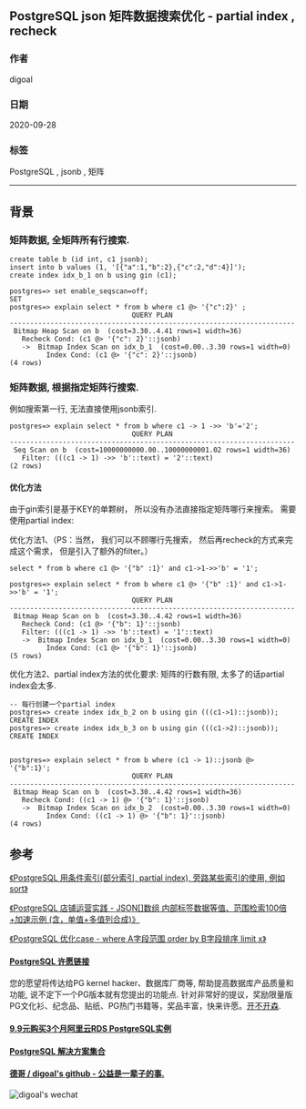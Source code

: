 ## PostgreSQL json 矩阵数据搜索优化 - partial index , recheck   
    
### 作者    
digoal    
    
### 日期    
2020-09-28    
    
### 标签    
PostgreSQL , jsonb , 矩阵      
    
----    
    
## 背景    
### 矩阵数据, 全矩阵所有行搜索.    
    
```    
create table b (id int, c1 jsonb);    
insert into b values (1, '[{"a":1,"b":2},{"c":2,"d":4}]');    
create index idx_b_1 on b using gin (c1);    
    
postgres=> set enable_seqscan=off;    
SET    
postgres=> explain select * from b where c1 @> '{"c":2}' ;    
                              QUERY PLAN                                  
----------------------------------------------------------------------    
 Bitmap Heap Scan on b  (cost=3.30..4.41 rows=1 width=36)    
   Recheck Cond: (c1 @> '{"c": 2}'::jsonb)    
   ->  Bitmap Index Scan on idx_b_1  (cost=0.00..3.30 rows=1 width=0)    
         Index Cond: (c1 @> '{"c": 2}'::jsonb)    
(4 rows)    
```    
    
### 矩阵数据, 根据指定矩阵行搜索.    
    
例如搜索第一行, 无法直接使用jsonb索引.     
    
```    
postgres=> explain select * from b where c1 -> 1 ->> 'b'='2';    
                              QUERY PLAN                                  
----------------------------------------------------------------------    
 Seq Scan on b  (cost=10000000000.00..10000000001.02 rows=1 width=36)    
   Filter: (((c1 -> 1) ->> 'b'::text) = '2'::text)    
(2 rows)    
```    
    
#### 优化方法    
由于gin索引是基于KEY的单颗树， 所以没有办法直接指定矩阵哪行来搜索。 需要使用partial index:     
  
优化方法1、（PS：当然， 我们可以不顾哪行先搜索， 然后再recheck的方式来完成这个需求， 但是引入了额外的filter。）   
   
```
select * from b where c1 @> '{"b" :1}' and c1->1->>'b' = '1'; 
  
postgres=> explain select * from b where c1 @> '{"b" :1}' and c1->1->>'b' = '1';
                              QUERY PLAN                              
----------------------------------------------------------------------
 Bitmap Heap Scan on b  (cost=3.30..4.42 rows=1 width=36)
   Recheck Cond: (c1 @> '{"b": 1}'::jsonb)
   Filter: (((c1 -> 1) ->> 'b'::text) = '1'::text)
   ->  Bitmap Index Scan on idx_b_1  (cost=0.00..3.30 rows=1 width=0)
         Index Cond: (c1 @> '{"b": 1}'::jsonb)
(5 rows)
```
    
优化方法2、partial index方法的优化要求: 矩阵的行数有限, 太多了的话partial index会太多.      
    
```    
-- 每行创建一个partial index
postgres=> create index idx_b_2 on b using gin (((c1->1)::jsonb));    
CREATE INDEX    
postgres=> create index idx_b_3 on b using gin (((c1->2)::jsonb));    
CREATE INDEX    
    
    
postgres=> explain select * from b where (c1 -> 1)::jsonb @> '{"b":1}';    
                              QUERY PLAN                                  
----------------------------------------------------------------------    
 Bitmap Heap Scan on b  (cost=3.30..4.42 rows=1 width=36)    
   Recheck Cond: ((c1 -> 1) @> '{"b": 1}'::jsonb)    
   ->  Bitmap Index Scan on idx_b_2  (cost=0.00..3.30 rows=1 width=0)    
         Index Cond: ((c1 -> 1) @> '{"b": 1}'::jsonb)    
(4 rows)    
```    
    
## 参考    
[《PostgreSQL 用条件索引(部分索引, partial index), 旁路某些索引的使用, 例如sort》](../202005/20200522_01.md)      
  
[《PostgreSQL 店铺运营实践 - JSON[]数组 内部标签数据等值、范围检索100倍+加速示例 (含，单值+多值列合成)》](../201802/20180208_01.md)  
  
[《PostgreSQL 优化case - where A字段范围 order by B字段排序 limit x》](../202007/20200710_01.md)    
    
    
  
#### [PostgreSQL 许愿链接](https://github.com/digoal/blog/issues/76 "269ac3d1c492e938c0191101c7238216")
您的愿望将传达给PG kernel hacker、数据库厂商等, 帮助提高数据库产品质量和功能, 说不定下一个PG版本就有您提出的功能点. 针对非常好的提议，奖励限量版PG文化衫、纪念品、贴纸、PG热门书籍等，奖品丰富，快来许愿。[开不开森](https://github.com/digoal/blog/issues/76 "269ac3d1c492e938c0191101c7238216").  
  
  
#### [9.9元购买3个月阿里云RDS PostgreSQL实例](https://www.aliyun.com/database/postgresqlactivity "57258f76c37864c6e6d23383d05714ea")
  
  
#### [PostgreSQL 解决方案集合](https://yq.aliyun.com/topic/118 "40cff096e9ed7122c512b35d8561d9c8")
  
  
#### [德哥 / digoal's github - 公益是一辈子的事.](https://github.com/digoal/blog/blob/master/README.md "22709685feb7cab07d30f30387f0a9ae")
  
  
![digoal's wechat](../pic/digoal_weixin.jpg "f7ad92eeba24523fd47a6e1a0e691b59")
  
